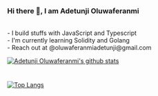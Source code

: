### Hi there 👋, I am Adetunji Oluwaferanmi 
<br>
- I build stuffs with JavaScript and Typescript
<br>
- I'm currently learning Solidity and Golang
<br>
- Reach out at @oluwaferanmiadetunji@gmail.com



[![Adetunji Oluwaferanmi's github stats](https://github-readme-stats.vercel.app/api?username=oluwaferanmiadetunji&count_private=true&show_icons=true&theme=chartreuse-dark)](https://github.com/anuraghazra/github-readme-stats)

#

[![Top Langs](https://github-readme-stats.vercel.app/api/top-langs/?username=oluwaferanmiadetunji&langs_count=8&theme=chartreuse-dark)](https://github.com/anuraghazra/github-readme-stats)
